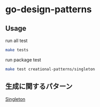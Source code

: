 # go-design-patterns

## Usage
run all test
```bash
make tests
```

run package test
```bash
make test creational-patterns/singleton
```

## 生成に関するパターン
[Singleton](./creational-patterns/singleton)